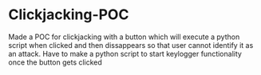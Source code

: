 # Clickjacking-POC
Made a POC for clickjacking with a button which will execute a python script when clicked and then dissappears so that user cannot identify it as an attack.
Have to make a python script to start keylogger functionality once the button gets clicked
